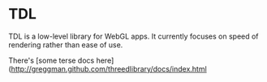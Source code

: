 TDL
===

TDL is a low-level library for WebGL apps. It currently focuses on speed of rendering rather than ease of use.

There's [some terse docs here](http://greggman.github.com/threedlibrary/docs/index.html


